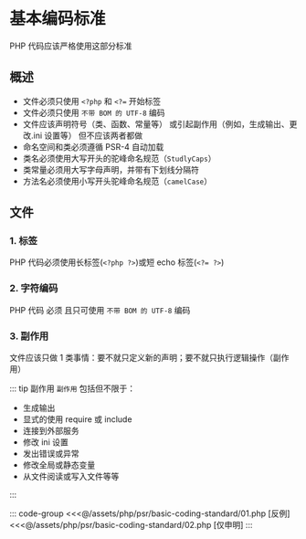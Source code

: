 # 基本编码标准

PHP 代码应该严格使用这部分标准

## 概述

- 文件必须只使用 `<?php` 和 `<?=` 开始标签
- 文件必须只使用 `不带 BOM 的 UTF-8` 编码
- 文件应该声明符号（类、函数、常量等） 或引起副作用（例如，生成输出、更改.ini 设置等） 但不应该两者都做
- 命名空间和类必须遵循 PSR-4 自动加载
- 类名必须使用大写开头的驼峰命名规范（`StudlyCaps`）
- 类常量必须用大写字母声明，并带有下划线分隔符
- 方法名必须使用小写开头驼峰命名规范（`camelCase`）

## 文件

### 1. 标签

PHP 代码必须使用长标签(`<?php ?>`)或短 echo 标签(`<?= ?>`)

### 2. 字符编码

PHP 代码 必须 且只可使用 `不带 BOM 的 UTF-8` 编码

### 3. 副作用

文件应该只做 1 类事情：要不就只定义新的声明；要不就只执行逻辑操作（副作用）

::: tip 副作用
`副作用` 包括但不限于：

- 生成输出
- 显式的使用 require 或 include
- 连接到外部服务
- 修改 ini 设置
- 发出错误或异常
- 修改全局或静态变量
- 从文件阅读或写入文件等等

:::

::: code-group
<<<@/assets/php/psr/basic-coding-standard/01.php [反例]
<<<@/assets/php/psr/basic-coding-standard/02.php [仅申明]
:::

